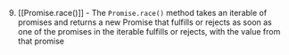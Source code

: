 9. [[Promise.race()]] - The `Promise.race()` method takes an iterable of promises and returns a new Promise that fulfills or rejects as soon as one of the promises in the iterable fulfills or rejects, with the value from that promise